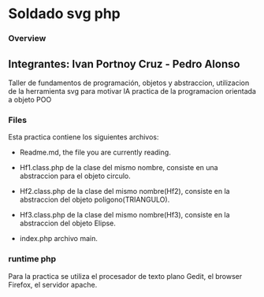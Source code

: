 Soldado svg php
=======================================================================================================

### Overview

Integrantes: Ivan Portnoy Cruz - Pedro Alonso
-------------------------------------------------------------------------------------------------------
Taller de fundamentos de programación, objetos y abstraccion, utilizacion
de la herramienta svg para motivar lA practica de la programacion
orientada a objeto POO


### Files

Esta practica contiene los siguientes archivos:

  * Readme.md, the file you are currently reading.

  * Hf1.class.php de la clase del mismo nombre, consiste en una abstraccion para el objeto circulo.

  * Hf2.class.php de la clase del mismo nombre(Hf2), consiste en la abstraccion del objeto poligono(TRIANGULO).
  
  * Hf3.class.php de la clase del mismo nombre(Hf3), consiste en la abstraccion del objeto Elipse.
  
  * index.php archivo main.
  
  


### runtime php

Para la practica se utiliza el procesador de texto plano Gedit, el browser Firefox, el servidor apache.



